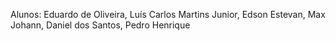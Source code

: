 Alunos: Eduardo de Oliveira, Luís Carlos Martins Junior, Edson Estevan, Max Johann, Daniel dos Santos, Pedro Henrique
